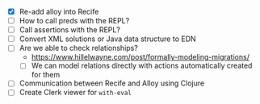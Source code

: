 - [x] Re-add alloy into Recife
- [ ] How to call preds with the REPL?
- [ ] Call assertions with the REPL?
- [ ] Convert XML solutions or Java data structure to EDN
- [ ] Are we able to check relationships?
  - https://www.hillelwayne.com/post/formally-modeling-migrations/
  - [ ] We can model relations directly with actions automatically created for them
- [ ] Communication between Recife and Alloy using Clojure
- [ ] Create Clerk viewer for `with-eval`
